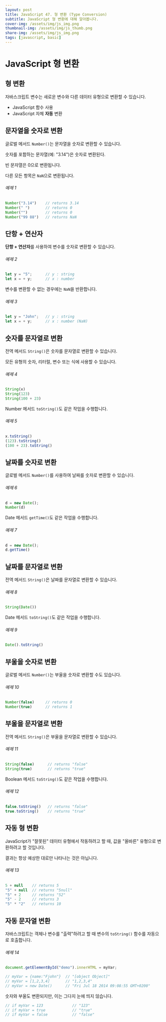 ```yaml
---
layout: post
title: JavaScript 47. 형 변환 (Type Conversion)
subtitle: JavaScript 형 변환에 대해 알아봅니다.
cover-img: /assets/img/js_img.png
thumbnail-img: /assets/img/js_thumb.png
share-img: /assets/img/js_img.png
tags: [javascript, basic]
---
```


# JavaScript 형 변환

## 형 변환

자바스크립트 변수는 새로운 변수와 다른 데이터 유형으로 변환할 수 있습니다.

+ JavaScript 함수 사용
+ JavaScript 자체 **자동** 변환

## 문자열을 숫자로 변환

글로벌 메서드 ```Number()```는 문자열을 숫자로 변환할 수 있습니다.

숫자를 포함하는 문자열(예: "3.14")은 숫자로 변환된다.

빈 문자열은 0으로 변환됩니다.

다른 모든 항목은 ```NaN```으로 변환됩니다.

###### 예제 1

```javascript
Number("3.14")    // returns 3.14
Number(" ")       // returns 0
Number("")        // returns 0
Number("99 88")   // returns NaN
```

## 단항 + 연산자

**단항 + 연산자**를 사용하여 변수를 숫자로 변환할 수 있습니다.

###### 예제 2

```javascript
let y = "5";      // y : string
let x = + y;      // x : number
```

변수를 변환할 수 없는 경우에는 ```NaN```을 반환합니다.

###### 예제 3

```javascript
let y = "John";   // y : string
let x = + y;      // x : number (NaN)
```

## 숫자를 문자열로 변환

전역 메서드 ```String()```은 숫자를 문자열로 변환할 수 있습니다.

모든 유형의 숫자, 리터럴, 변수 또는 식에 사용할 수 있습니다.

###### 예제 4

```javascript
String(x)         
String(123)       
String(100 + 23)  
```

Number 메서드 ```toString()```도 같은 작업을 수행합니다.

###### 예제 5

```javascript
x.toString()
(123).toString()
(100 + 23).toString()
```

## 날짜를 숫자로 변환

글로벌 메서드 ```Number()```를 사용하여 날짜를 숫자로 변환할 수 있습니다.

###### 예제 6

```javascript
d = new Date();
Number(d)       
```

Date 메서드 ```getTime()```도 같은 작업을 수행합니다.

###### 예제 7

```javascript
d = new Date();
d.getTime()      
```

## 날짜를 문자열로 변환

전역 메서드 ```String()```은 날짜를 문자열로 변환할 수 있습니다.

###### 예제 8

```javascript
String(Date())
```

Date 메서드 ```toString()```도 같은 작업을 수행합니다.

###### 예제 9

```javascript
Date().toString()
```

## 부울을 숫자로 변환

글로벌 메서드 ```Number()```는 부울을 숫자로 변환할 수도 있습니다.

###### 예제 10

```javascript
Number(false)     // returns 0
Number(true)      // returns 1
```

## 부울을 문자열로 변환

전역 메서드 ```String()```은 부울을 문자열로 변환할 수 있습니다.

###### 예제 11

```javascript
String(false)      // returns "false"
String(true)       // returns "true"
```

Boolean 메서드 ```toString()```도 같은 작업을 수행합니다.

###### 예제 12

```javascript
false.toString()   // returns "false"
true.toString()    // returns "true"
```

## 자동 형 변환

JavaScript가 "잘못된" 데이터 유형에서 작동하려고 할 때, 값을 "올바른" 유형으로 변환하려고 할 것입니다.

결과는 항상 예상한 대로만 나타나는 것은 아닙니다.

###### 예제 13

```javascript
5 + null    // returns 5         
"5" + null  // returns "5null"   
"5" + 2     // returns "52"      
"5" - 2     // returns 3         
"5" * "2"   // returns 10        
```

## 자동 문자열 변환

자바스크립트는 객체나 변수를 "출력"하려고 할 때 변수의 ```toString()``` 함수를 자동으로 호출합니다.

###### 예제 14

```javascript
document.getElementById("demo").innerHTML = myVar;

// myVar = {name:"Fjohn"}  // "[object Object]"
// myVar = [1,2,3,4]       // "1,2,3,4"
// myVar = new Date()      // "Fri Jul 18 2014 09:08:55 GMT+0200"
```

숫자와 부울도 변환되지만, 이는 그다지 눈에 띄지 않습니다.

```javascript
// if myVar = 123             // "123"
// if myVar = true            // "true"
// if myVar = false           // "false"
```
